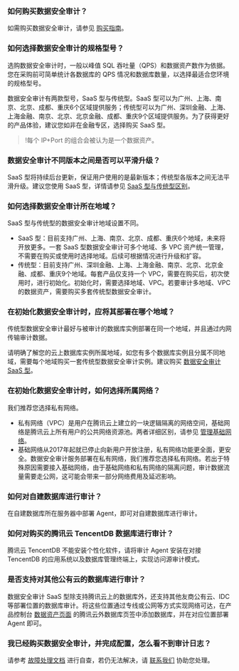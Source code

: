 ### 如何购买数据安全审计？
如需购买数据安全审计，请参见 [购买指南](https://cloud.tencent.com/document/product/856/17379)。
### 如何选择数据安全审计的规格型号？
选购数据安全审计时，一般以峰值 SQL 吞吐量（QPS）和数据资产数作为依据。您在采购前可简单统计各数据库的 QPS 情况和数据库数量，以选择最适合您环境的规格型号。

数据安全审计有两款型号，SaaS 型与传统型。SaaS 型可以为广州、上海、南京、北京、成都、重庆6个区域提供服务；传统型可以为广州、深圳金融、上海、上海金融、南京、北京、北京金融、成都、重庆9个区域提供服务。为了获得更好的产品体验，建议您如非在金融专区，选择购买 SaaS 型。
>!每个 IP+Port 的组合会被认为是一个数据资产。

### 数据安全审计不同版本之间是否可以平滑升级？
SaaS 型将持续后台更新，保证用户使用的是最新版本；传统型各版本之间无法平滑升级。建议您使用 SaaS 型，详情请参见 [SaaS 型与传统型区别](https://cloud.tencent.com/document/product/856/64701)。

### 如何选择数据安全审计所在地域？
SaaS 型与传统型的数据安全审计地域设置不同。
- SaaS 型：目前支持广州、上海、南京、北京、成都、重庆6个地域，未来将开放更多。一套 SaaS 型数据安全审计可多个地域、多 VPC 资产统一管理，不需要在购买或使用时选择地域。后续可根据情况进行升级和扩容。
- 传统型：目前支持广州、深圳金融、上海、上海金融、南京、北京、北京金融、成都、重庆9个地域。每套产品仅支持一个 VPC，需要在购买后，初次使用时，进行初始化。初始化时，需要选择地域、VPC。若要审计多地域、VPC的数据资产，需要购买多套传统型数据安全审计。

### 在初始化数据安全审计时，应将其部署在哪个地域？
传统型数据安全审计最好与被审计的数据库实例部署在同一个地域，并且通过内网传输审计数据。

请明确了解您的云上数据库实例所属地域，如您有多个数据库实例且分属不同地域，需要每个地域购买一套传统型数据安全审计实例。建议购买 [数据安全审计 SaaS 型](https://cloud.tencent.com/document/product/856/64697)。


### 在初始化数据安全审计时，如何选择所属网络？
我们推荐您选择私有网络。
- 私有网络（VPC）是用户在腾讯云上建立的一块逻辑隔离的网络空间，基础网络是腾讯云上所有用户的公共网络资源池。两者详细区别，请参见 [管理基础网络](https://cloud.tencent.com/document/product/215/20083)。
- 基础网络从2017年起就已停止向新用户开放注册，私有网络功能更全面，更安全。数据安全审计服务部署在私有网络，我们推荐您选择私有网络。若出于特殊原因需要接入基础网络，由于基础网络和私有网络的隔离问题，审计数据流量需要走公网，这可能会带来一部分网络费用及延迟影响。

### 如何对自建数据库进行审计？
在自建数据库所在服务器中部署 Agent，即可对自建数据库进行审计。


### 如何对购买的腾讯云 TencentDB 数据库进行审计？
腾讯云 TencentDB 不能安装个性化软件，请将审计 Agent 安装在对接 TencentDB 的应用系统以及数据库管理终端上，实现访问源审计模式。

### 是否支持对其他公有云的数据库进行审计？
数据安全审计 SaaS 型除支持腾讯云上的数据库外，还支持其他友商公有云、IDC 等部署位置的数据库审计。将这些位置通过专线或公网等方式实现网络可达，在产品控制台 [数据资产页面](https://console.cloud.tencent.com/dsaudit/assets) 的腾讯云外数据库页签中添加数据库，并在对应位置部署 Agent 即可。

### 我已经购买数据安全审计，并完成配置，怎么看不到审计日志？
请参考 [故障处理文档](https://cloud.tencent.com/document/product/856/68101) 进行自查，若仍无法解决，请 [联系我们](https://cloud.tencent.com/online-service) 协助您处理。





